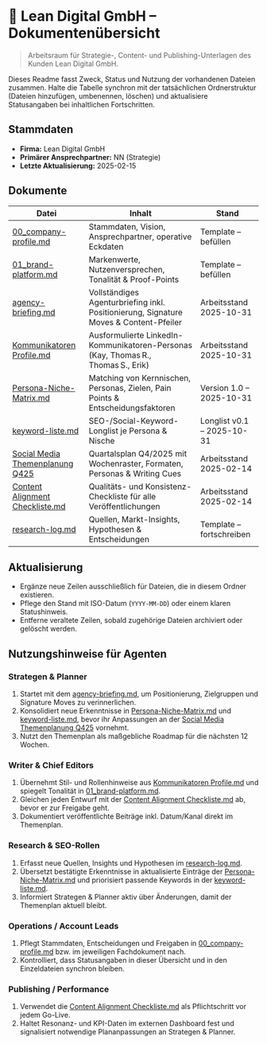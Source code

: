 # 📂 Lean Digital GmbH – Dokumentenübersicht

> Arbeitsraum für Strategie-, Content- und Publishing-Unterlagen des Kunden Lean Digital GmbH.

Dieses Readme fasst Zweck, Status und Nutzung der vorhandenen Dateien zusammen. Halte die Tabelle synchron mit der tatsächlichen Ordnerstruktur (Dateien hinzufügen, umbenennen, löschen) und aktualisiere Statusangaben bei inhaltlichen Fortschritten.

## Stammdaten
- **Firma:** Lean Digital GmbH
- **Primärer Ansprechpartner:** NN (Strategie)
- **Letzte Aktualisierung:** 2025-02-15

## Dokumente

| Datei | Inhalt | Stand |
|-------|--------|-------|
| [00_company-profile.md](00_company-profile.md) | Stammdaten, Vision, Ansprechpartner, operative Eckdaten | Template – befüllen |
| [01_brand-platform.md](01_brand-platform.md) | Markenwerte, Nutzenversprechen, Tonalität & Proof-Points | Template – befüllen |
| [agency-briefing.md](agency-briefing.md) | Vollständiges Agenturbriefing inkl. Positionierung, Signature Moves & Content-Pfeiler | Arbeitsstand 2025-10-31 |
| [Kommunikatoren Profile.md](Kommunikatoren%20Profile.md) | Ausformulierte LinkedIn-Kommunikatoren-Personas (Kay, Thomas R., Thomas S., Erik) | Arbeitsstand 2025-10-31 |
| [Persona-Niche-Matrix.md](Persona-Niche-Matrix.md) | Matching von Kernnischen, Personas, Zielen, Pain Points & Entscheidungsfaktoren | Version 1.0 – 2025-10-31 |
| [keyword-liste.md](keyword-liste.md) | SEO-/Social-Keyword-Longlist je Persona & Nische | Longlist v0.1 – 2025-10-31 |
| [Social Media Themenplanung Q425](Social%20Media%20Themenplanung%20Q425) | Quartalsplan Q4/2025 mit Wochenraster, Formaten, Personas & Writing Cues | Arbeitsstand 2025-02-14 |
| [Content Alignment Checkliste.md](Content%20Alignment%20Checkliste.md) | Qualitäts- und Konsistenz-Checkliste für alle Veröffentlichungen | Arbeitsstand 2025-02-14 |
| [research-log.md](research-log.md) | Quellen, Markt-Insights, Hypothesen & Entscheidungen | Template – fortschreiben |

## Aktualisierung
- Ergänze neue Zeilen ausschließlich für Dateien, die in diesem Ordner existieren.
- Pflege den Stand mit ISO-Datum (`YYYY-MM-DD`) oder einem klaren Statushinweis.
- Entferne veraltete Zeilen, sobald zugehörige Dateien archiviert oder gelöscht werden.

## Nutzungshinweise für Agenten
### Strategen & Planner
1. Startet mit dem [agency-briefing.md](agency-briefing.md), um Positionierung, Zielgruppen und Signature Moves zu verinnerlichen.
2. Konsolidiert neue Erkenntnisse in [Persona-Niche-Matrix.md](Persona-Niche-Matrix.md) und [keyword-liste.md](keyword-liste.md), bevor ihr Anpassungen an der [Social Media Themenplanung Q425](Social%20Media%20Themenplanung%20Q425) vornehmt.
3. Nutzt den Themenplan als maßgebliche Roadmap für die nächsten 12 Wochen.

### Writer & Chief Editors
1. Übernehmt Stil- und Rollenhinweise aus [Kommunikatoren Profile.md](Kommunikatoren%20Profile.md) und spiegelt Tonalität in [01_brand-platform.md](01_brand-platform.md).
2. Gleichen jeden Entwurf mit der [Content Alignment Checkliste.md](Content%20Alignment%20Checkliste.md) ab, bevor er zur Freigabe geht.
3. Dokumentiert veröffentlichte Beiträge inkl. Datum/Kanal direkt im Themenplan.

### Research & SEO-Rollen
1. Erfasst neue Quellen, Insights und Hypothesen im [research-log.md](research-log.md).
2. Übersetzt bestätigte Erkenntnisse in aktualisierte Einträge der [Persona-Niche-Matrix.md](Persona-Niche-Matrix.md) und priorisiert passende Keywords in der [keyword-liste.md](keyword-liste.md).
3. Informiert Strategen & Planner aktiv über Änderungen, damit der Themenplan aktuell bleibt.

### Operations / Account Leads
1. Pflegt Stammdaten, Entscheidungen und Freigaben in [00_company-profile.md](00_company-profile.md) bzw. im jeweiligen Fachdokument nach.
2. Kontrolliert, dass Statusangaben in dieser Übersicht und in den Einzeldateien synchron bleiben.

### Publishing / Performance
1. Verwendet die [Content Alignment Checkliste.md](Content%20Alignment%20Checkliste.md) als Pflichtschritt vor jedem Go-Live.
2. Haltet Resonanz- und KPI-Daten im externen Dashboard fest und signalisiert notwendige Plananpassungen an Strategen & Planner.
